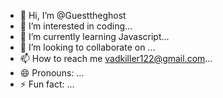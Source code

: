 - 👋 Hi, I’m @Guesttheghost
- 👀 I’m interested in coding...
- 🌱 I’m currently learning Javascript...
- 💞️ I’m looking to collaborate on ...
- 📫 How to reach me vadkiller122@gmail.com...
- 😄 Pronouns: ...
- ⚡ Fun fact: ...

<!---
Guesttheghost/Guesttheghost is a ✨ special ✨ repository because its `README.md` (this file) appears on your GitHub profile.
You can click the Preview link to take a look at your changes.
--->
